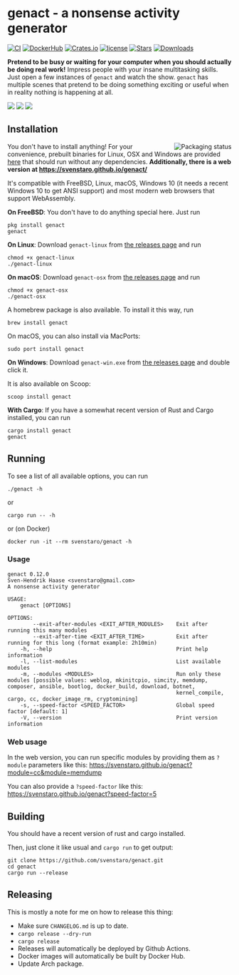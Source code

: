 # genact - a nonsense activity generator

[![CI](https://github.com/svenstaro/genact/workflows/CI/badge.svg)](https://github.com/svenstaro/genact/actions)
[![DockerHub](https://img.shields.io/docker/cloud/build/svenstaro/genact.svg?style=flat)](https://cloud.docker.com/repository/docker/svenstaro/genact)
[![Crates.io](https://img.shields.io/crates/v/genact.svg)](https://crates.io/crates/genact)
[![license](http://img.shields.io/badge/license-MIT-blue.svg)](https://github.com/svenstaro/genact/blob/master/LICENSE)
[![Stars](https://img.shields.io/github/stars/svenstaro/genact.svg)](https://github.com/svenstaro/genact/stargazers)
[![Downloads](https://img.shields.io/github/downloads/svenstaro/genact/total.svg)](https://github.com/svenstaro/genact/releases)

**Pretend to be busy or waiting for your computer when you should actually be doing real work!** Impress people with your insane multitasking skills. Just open a few instances of `genact` and watch the show. `genact` has multiple scenes that pretend to be doing something exciting or useful when in reality nothing is happening at all.

![](gifs/cc.gif)
![](gifs/memdump.gif)
![](gifs/cargo.gif)

## Installation

<a href="https://repology.org/project/genact/versions"><img align="right" src="https://repology.org/badge/vertical-allrepos/genact.svg" alt="Packaging status"></a>

You don't have to install anything! For your convenience, prebuilt binaries for Linux, OSX and Windows are provided [here](https://github.com/svenstaro/genact/releases) that should run without any dependencies. **Additionally, there is a web version at https://svenstaro.github.io/genact/**

It's compatible with FreeBSD, Linux, macOS, Windows 10 (it needs a recent Windows 10 to get ANSI support) and most modern web browsers that support WebAssembly.

**On FreeBSD**: You don't have to do anything special here. Just run

    pkg install genact
    genact

**On Linux**: Download `genact-linux` from [the releases page](https://github.com/svenstaro/genact/releases) and run

    chmod +x genact-linux
    ./genact-linux

**On macOS**: Download `genact-osx` from [the releases page](https://github.com/svenstaro/genact/releases) and run

    chmod +x genact-osx
    ./genact-osx

A homebrew package is also available. To install it this way, run

    brew install genact

On macOS, you can also install via MacPorts:

    sudo port install genact

**On Windows**: Download `genact-win.exe` from [the releases page](https://github.com/svenstaro/genact/releases) and double click it.

It is also available on Scoop:

    scoop install genact

**With Cargo**: If you have a somewhat recent version of Rust and Cargo installed, you can run

    cargo install genact
    genact

## Running

To see a list of all available options, you can run

    ./genact -h

or

    cargo run -- -h

or (on Docker)

    docker run -it --rm svenstaro/genact -h

### Usage

    genact 0.12.0
    Sven-Hendrik Haase <svenstaro@gmail.com>
    A nonsense activity generator

    USAGE:
        genact [OPTIONS]

    OPTIONS:
            --exit-after-modules <EXIT_AFTER_MODULES>    Exit after running this many modules
            --exit-after-time <EXIT_AFTER_TIME>          Exit after running for this long (format example: 2h10min)
        -h, --help                                       Print help information
        -l, --list-modules                               List available modules
        -m, --modules <MODULES>                          Run only these modules [possible values: weblog, mkinitcpio, simcity, memdump, composer, ansible, bootlog, docker_build, download, botnet,
                                                         kernel_compile, cargo, cc, docker_image_rm, cryptomining]
        -s, --speed-factor <SPEED_FACTOR>                Global speed factor [default: 1]
        -V, --version                                    Print version information

### Web usage

In the web version, you can run specific modules by providing them as `?module`
parameters like this: https://svenstaro.github.io/genact?module=cc&module=memdump

You can also provide a `?speed-factor` like this:
https://svenstaro.github.io/genact?speed-factor=5

## Building

You should have a recent version of rust and cargo installed.

Then, just clone it like usual and `cargo run` to get output:

    git clone https://github.com/svenstaro/genact.git
    cd genact
    cargo run --release

## Releasing

This is mostly a note for me on how to release this thing:

- Make sure `CHANGELOG.md` is up to date.
- `cargo release --dry-run`
- `cargo release`
- Releases will automatically be deployed by Github Actions.
- Docker images will automatically be built by Docker Hub.
- Update Arch package.
